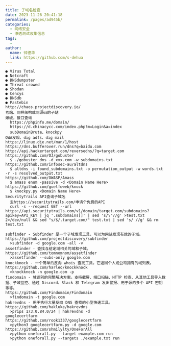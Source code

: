 ```yaml
---
title: 子域名检查
date: 2023-11-26 20:41:18
permalink: /pages/ad945b/
categories:
  - 网络安全
  - 渗透测试收集信息
tags:
  - 
author: 
  name: 帅德华
  link: https://github.com/s-dehua
---
```

	● Virus Total
	● Netcraft
	● DNSdumpster
	● Threat crowed
	● Shodan
	● Cencys
	● DNSdb
	● Pastebin
	http://chaos.projectdiscovery.io/
	老站、同样架构或同源码的子站
	爆破，接口查询
	  https://phpinfo.me/domain/
	  https://d.chinacycc.com/index.php?m=Login&a=index
	  subDomainBrute、knockpy
	OWA发现、dig adfs、dig mail
	https://linux.die.net/man/1/host 
	https://dns.bufferover.run/dns?q=baidu.com
	http://api.hackertarget.com/reversedns/?q=target.com
	https://github.com/OJ/gobuster
	  $ ./gobuster dns -d xxx.com -w subdomains.txt
	https://github.com/infosec-au/altdns
	  $ altdns -i found_subdomains.txt -o permutation_output -w words.txt -r -s resolved_output.txt
	https://github.com/OWASP/Amass
	  $ amass enum -passive -d <Domain Name Here>
	https://github.com/guelfoweb/knock
	  $ knockpy.py <Domain Name Here>
	SecurityTrails API查询子域名
	  去https://securitytrails.com/申请个免费的API
	  curl -s --request GET --url https://api.securitytrails.com/v1/domain/target.com/subdomains?apikey=API_KEY | jq '.subdomains[]' | sed 's/\"//g' >test.txt 2>/dev/null && sed "s/$/.target.com/" test.txt | sed 's/ //g' && rm test.txt
	
	subfinder - Subfinder 是一个子域发现工具，可以为网站发现有效的子域。 
	https://github.com/projectdiscovery/subfinder 
	  >subfinder -d google.com -all -v 
	assetfinder - 查找与给定域相关的域和子域。 
	https://github.com/tomnomnom/assetfinder 
	  >assetfinder --subs-only google.com
	knockknock - 一个简单的反向 whois 查找工具，它返回个人或公司拥有的域列表。 
	https://github.com/harleo/knockknock 
	  >knockknock -n google.com -p 
	findomain - 域识别的完整解决方案。支持截屏、端口扫描、HTTP 检查、从其他工具导入数据、子域监控、通过 Discord、Slack 和 Telegram 发出警报、用于源的多个 API 密钥等等。 
	https://github.com/Findomain/Findomain 
	  >findomain -t google.com 
	hakrevdns - 用于执行大量反向 DNS 查找的小型快速工具。 
	https://github.com/hakluke/hakrevdns 
	  >prips 173.0.84.0/24 | hakrevdns -d 
	googlecertfarm
	https://github.com/rook1337/googlecertfarm 
	  >python3 googlecertfarm.py -d google.com
	https://github.com/shmilylty/OneForAll
	  >python oneforall.py --target example.com run
	  >python oneforall.py --targets ./example.txt run
